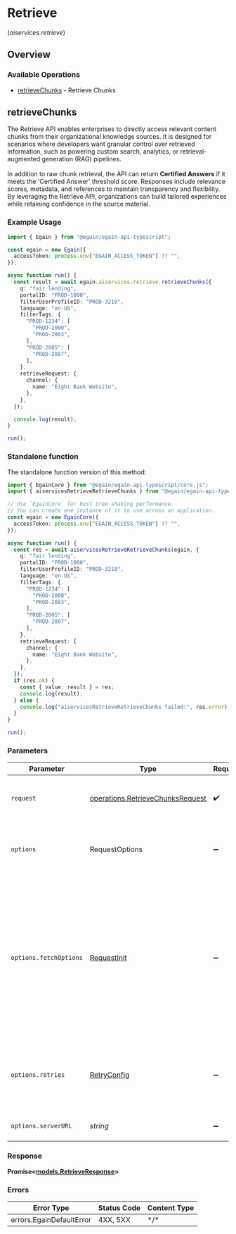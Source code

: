 # Retrieve
(*aiservices.retrieve*)

## Overview

### Available Operations

* [retrieveChunks](#retrievechunks) - Retrieve Chunks

## retrieveChunks

The Retrieve API enables enterprises to directly access relevant content chunks from their organizational knowledge sources. It is designed for scenarios where developers want granular control over retrieved information, such as powering custom search, analytics, or retrieval-augmented generation (RAG) pipelines. <br><br> In addition to raw chunk retrieval, the API can return **Certified Answers** if it meets the 'Certified Answer' threshold score. Responses include relevance scores, metadata, and references to maintain transparency and flexibility. By leveraging the Retrieve API, organizations can build tailored experiences while retaining confidence in the source material.

### Example Usage

<!-- UsageSnippet language="typescript" operationID="retrieveChunks" method="post" path="/{portalID}/retrieve" -->
```typescript
import { Egain } from "@egain/egain-api-typescript";

const egain = new Egain({
  accessToken: process.env["EGAIN_ACCESS_TOKEN"] ?? "",
});

async function run() {
  const result = await egain.aiservices.retrieve.retrieveChunks({
    q: "fair lending",
    portalID: "PROD-1000",
    filterUserProfileID: "PROD-3210",
    language: "en-US",
    filterTags: {
      "PROD-1234": [
        "PROD-2000",
        "PROD-2003",
      ],
      "PROD-2005": [
        "PROD-2007",
      ],
    },
    retrieveRequest: {
      channel: {
        name: "Eight Bank Website",
      },
    },
  });

  console.log(result);
}

run();
```

### Standalone function

The standalone function version of this method:

```typescript
import { EgainCore } from "@egain/egain-api-typescript/core.js";
import { aiservicesRetrieveRetrieveChunks } from "@egain/egain-api-typescript/funcs/aiservicesRetrieveRetrieveChunks.js";

// Use `EgainCore` for best tree-shaking performance.
// You can create one instance of it to use across an application.
const egain = new EgainCore({
  accessToken: process.env["EGAIN_ACCESS_TOKEN"] ?? "",
});

async function run() {
  const res = await aiservicesRetrieveRetrieveChunks(egain, {
    q: "fair lending",
    portalID: "PROD-1000",
    filterUserProfileID: "PROD-3210",
    language: "en-US",
    filterTags: {
      "PROD-1234": [
        "PROD-2000",
        "PROD-2003",
      ],
      "PROD-2005": [
        "PROD-2007",
      ],
    },
    retrieveRequest: {
      channel: {
        name: "Eight Bank Website",
      },
    },
  });
  if (res.ok) {
    const { value: result } = res;
    console.log(result);
  } else {
    console.log("aiservicesRetrieveRetrieveChunks failed:", res.error);
  }
}

run();
```

### Parameters

| Parameter                                                                                                                                                                      | Type                                                                                                                                                                           | Required                                                                                                                                                                       | Description                                                                                                                                                                    |
| ------------------------------------------------------------------------------------------------------------------------------------------------------------------------------ | ------------------------------------------------------------------------------------------------------------------------------------------------------------------------------ | ------------------------------------------------------------------------------------------------------------------------------------------------------------------------------ | ------------------------------------------------------------------------------------------------------------------------------------------------------------------------------ |
| `request`                                                                                                                                                                      | [operations.RetrieveChunksRequest](../../models/operations/retrievechunksrequest.md)                                                                                           | :heavy_check_mark:                                                                                                                                                             | The request object to use for the request.                                                                                                                                     |
| `options`                                                                                                                                                                      | RequestOptions                                                                                                                                                                 | :heavy_minus_sign:                                                                                                                                                             | Used to set various options for making HTTP requests.                                                                                                                          |
| `options.fetchOptions`                                                                                                                                                         | [RequestInit](https://developer.mozilla.org/en-US/docs/Web/API/Request/Request#options)                                                                                        | :heavy_minus_sign:                                                                                                                                                             | Options that are passed to the underlying HTTP request. This can be used to inject extra headers for examples. All `Request` options, except `method` and `body`, are allowed. |
| `options.retries`                                                                                                                                                              | [RetryConfig](../../lib/utils/retryconfig.md)                                                                                                                                  | :heavy_minus_sign:                                                                                                                                                             | Enables retrying HTTP requests under certain failure conditions.                                                                                                               |
| `options.serverURL`                                                                                                                                                            | *string*                                                                                                                                                                       | :heavy_minus_sign:                                                                                                                                                             | An optional server URL to use.                                                                                                                                                 |

### Response

**Promise\<[models.RetrieveResponse](../../models/retrieveresponse.md)\>**

### Errors

| Error Type               | Status Code              | Content Type             |
| ------------------------ | ------------------------ | ------------------------ |
| errors.EgainDefaultError | 4XX, 5XX                 | \*/\*                    |